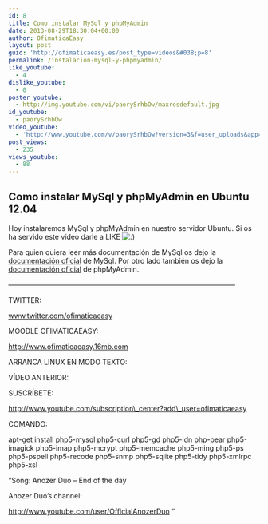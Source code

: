 ```yaml
---
id: 8
title: Como instalar MySql y phpMyAdmin
date: 2013-08-29T18:30:04+00:00
author: OfimaticaEasy
layout: post
guid: 'http://ofimaticaeasy.es/post_type=videos&#038;p=8'
permalink: /instalacion-mysql-y-phpmyadmin/
like_youtube:
  - 4
dislike_youtube:
  - 0
poster_youtube:
  - http://img.youtube.com/vi/paorySrhbOw/maxresdefault.jpg
id_youtube:
  - paorySrhbOw
video_youtube:
  - 'http://www.youtube.com/v/paorySrhbOw?version=3&f=user_uploads&app=youtube_gdata'
post_views:
  - 235
views_youtube:
  - 88
---
```

## Como instalar MySql y phpMyAdmin en Ubuntu 12.04

Hoy instalaremos MySql y phpMyAdmin en nuestro servidor Ubuntu. Si os ha servido este vídeo darle a LIKE <img src="http://ofimaticaeasy.es/wp-includes/images/smilies/icon_smile.gif" alt=":)" class="wp-smiley" />

Para quien quiera leer más documentación de MySql os dejo la <a title="Documentación Oficial MySql" href="http://dev.mysql.com/doc/" target="_blank">documentación oficial</a> de MySql. Por otro lado también os dejo la <a title="Documentación Oficial phpMyAdmin" href="http://www.phpmyadmin.net/home_page/docs.php" target="_blank">documentación oficial</a> de phpMyAdmin.

&#8212;&#8212;&#8212;&#8212;&#8212;&#8212;&#8212;&#8212;&#8212;&#8212;&#8212;&#8212;&#8212;&#8212;&#8212;&#8212;&#8212;&#8212;&#8212;&#8212;&#8212;&#8212;&#8212;&#8212;&#8212;&#8212;&#8212;&#8212;&#8212;&#8212;&#8212;&#8212;&#8211;

TWITTER:
  
www.twitter.com/ofimaticaeasy

MOODLE OFIMATICAEASY:

http://www.ofimaticaeasy.16mb.com

ARRANCA LINUX EN MODO TEXTO:



VÍDEO ANTERIOR:



SUSCRÍBETE:

http://www.youtube.com/subscription\_center?add\_user=ofimaticaeasy

COMANDO:
  
apt-get install php5-mysql php5-curl php5-gd php5-idn php-pear php5-imagick php5-imap php5-mcrypt php5-memcache php5-ming php5-ps php5-pspell php5-recode php5-snmp php5-sqlite php5-tidy php5-xmlrpc php5-xsl

&#8220;Song: Anozer Duo &#8211; End of the day
  
Anozer Duo&#8217;s channel:
  
http://www.youtube.com/user/OfficialAnozerDuo &#8220;